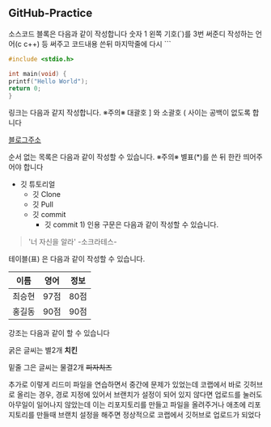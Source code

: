 ## GitHub-Practice

소스코드 블록은 다음과 같이 작성합니다
숫자 1 왼쪽 기호(`)를 3번 써준디 작성하는 언어(c c++) 등 써주고
코드내용 쓴뒤 마지막줄에 다시 ```

```c
#include <stdio.h>

int main(void) {
printf("Hello World");
return 0;
}
```

링크는 다음과 같지 작성합니다.
※주의※ 대괄호 ] 와 소괄호 ( 사이는 공백이 없도록 합니다

[블로그주소](https://blog.naver.com/ghdwns644)

순서 없는 목록은 다음과 같이 작성할 수 있습니다.
※주의※ 별표(*)를 쓴 뒤 한칸 띄어주어야 합니다

* 깃 튜토리얼
    * 깃 Clone
    * 깃 Pull
    * 깃 commit
       * 깃 commit 1)
인용 구문은 다음과 같이 작성할 수 있습니다.

> '너 자신을 알라' -소크라테스-

테이블(표) 은 다음과 같이 작성할 수 있습니다.

이름|영어|정보
---|---|---|
최승현|97점|80점
홍길동|90점|90점

강조는 다음과 같이 할 수 있습니다

굵은 글씨는 별2개 **치킨**

밑줄 그은 글씨는 물결2개 ~~피자치즈~~


추가로 이렇게 리드미 파일을 연습하면서 중간에 문제가 있었는데
코랩에서 바로 깃허브로 올리는 경우, 경로 지정에 있어서 브랜치가 설정이 되어 있지 않다면
업로드를 눌러도 아무일이 일어나지 않았는데 이는 리포지토리를 만들고 파일을 올려주거나
애초에 리포지토리를 만들때 브랜치 설정을 해주면 정상적으로 코랩에서 깃허브로 업로드가
되었다
